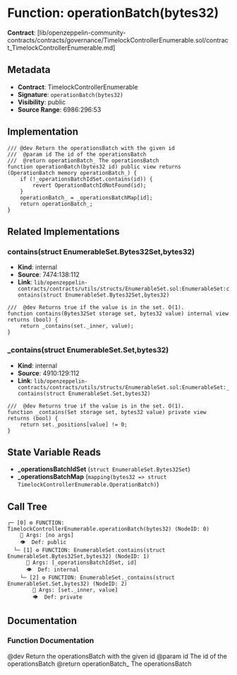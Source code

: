 # Function: operationBatch(bytes32)

**Contract**: [lib/openzeppelin-community-contracts/contracts/governance/TimelockControllerEnumerable.sol/contract_TimelockControllerEnumerable.md]

## Metadata

- **Contract**: TimelockControllerEnumerable
- **Signature**: `operationBatch(bytes32)`
- **Visibility**: public
- **Source Range**: 6986:296:53

## Implementation

```solidity
/// @dev Return the operationsBatch with the given id
///  @param id The id of the operationsBatch
///  @return operationBatch_ The operationsBatch
function operationBatch(bytes32 id) public view returns (OperationBatch memory operationBatch_) {
    if (!_operationsBatchIdSet.contains(id)) {
        revert OperationBatchIdNotFound(id);
    }
    operationBatch_ = _operationsBatchMap[id];
    return operationBatch_;
}
```

## Related Implementations

### contains(struct EnumerableSet.Bytes32Set,bytes32)

- **Kind**: internal
- **Source**: 7474:138:112
- **Link**: `lib/openzeppelin-contracts/contracts/utils/structs/EnumerableSet.sol:EnumerableSet:contains(struct EnumerableSet.Bytes32Set,bytes32)`

```solidity
///  @dev Returns true if the value is in the set. O(1).
function contains(Bytes32Set storage set, bytes32 value) internal view returns (bool) {
    return _contains(set._inner, value);
}
```

### _contains(struct EnumerableSet.Set,bytes32)

- **Kind**: internal
- **Source**: 4910:129:112
- **Link**: `lib/openzeppelin-contracts/contracts/utils/structs/EnumerableSet.sol:EnumerableSet:_contains(struct EnumerableSet.Set,bytes32)`

```solidity
///  @dev Returns true if the value is in the set. O(1).
function _contains(Set storage set, bytes32 value) private view returns (bool) {
    return set._positions[value] != 0;
}
```

## State Variable Reads

- **_operationsBatchIdSet** (`struct EnumerableSet.Bytes32Set`)
- **_operationsBatchMap** (`mapping(bytes32 => struct TimelockControllerEnumerable.OperationBatch)`)

## Call Tree

```
┌─ [0] ⚙️ FUNCTION: TimelockControllerEnumerable.operationBatch(bytes32) (NodeID: 0)
    💬 Args: [no args]
    👁️  Def: public
  └─ [1] ⚙️ FUNCTION: EnumerableSet.contains(struct EnumerableSet.Bytes32Set,bytes32) (NodeID: 1)
      💬 Args: [_operationsBatchIdSet, id]
      👁️  Def: internal
    └─ [2] ⚙️ FUNCTION: EnumerableSet._contains(struct EnumerableSet.Set,bytes32) (NodeID: 2)
        💬 Args: [set._inner, value]
        👁️  Def: private
```

## Documentation

### Function Documentation

@dev Return the operationsBatch with the given id
 @param id The id of the operationsBatch
 @return operationBatch_ The operationsBatch
